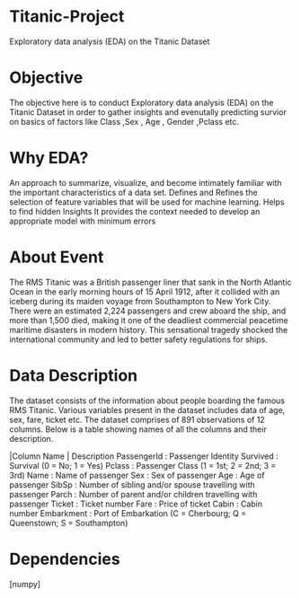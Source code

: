 # Titanic-Project
Exploratory data analysis (EDA) on the Titanic Dataset

# Objective
The objective here is to conduct Exploratory data analysis (EDA) on the Titanic Dataset in order to gather insights and evenutally predicting survior on basics of factors like Class ,Sex , Age , Gender ,Pclass etc.

# Why EDA?

An approach to summarize, visualize, and become intimately familiar with the important characteristics of a data set.
Defines and Refines the selection of feature variables that will be used for machine learning.
Helps to find hidden Insights
It provides the context needed to develop an appropriate model with minimum errors

# About Event

The RMS Titanic was a British passenger liner that sank in the North Atlantic Ocean in the early morning hours of 15 April 1912, after it collided with an iceberg during its maiden voyage from Southampton to New York City. There were an estimated 2,224 passengers and crew aboard the ship, and more than 1,500 died, making it one of the deadliest commercial peacetime maritime disasters in modern history. This sensational tragedy shocked the international community and led to better safety regulations for ships.

# Data Description
The dataset consists of the information about people boarding the famous RMS Titanic. Various variables present in the dataset includes data of age, sex, fare, ticket etc. The dataset comprises of 891 observations of 12 columns. Below is a table showing names of all the columns and their description.

|Column Name	| Description
PassengerId	: Passenger Identity
Survived : Survival (0 = No; 1 = Yes)
Pclass :	Passenger Class (1 = 1st; 2 = 2nd; 3 = 3rd)
Name : Name of passenger
Sex :	Sex of passenger
Age :	Age of passenger
SibSp	: Number of sibling and/or spouse travelling with passenger
Parch :	Number of parent and/or children travelling with passenger
Ticket :	Ticket number
Fare : Price of ticket
Cabin	: Cabin number
Embarkment :	Port of Embarkation (C = Cherbourg; Q = Queenstown; S = Southampton)

# Dependencies
[numpy]
